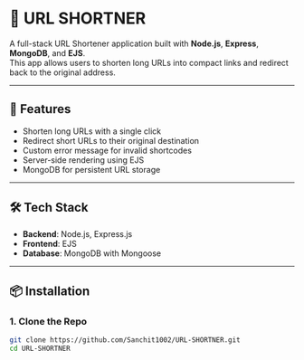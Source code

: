 # 🔗 URL SHORTNER

A full-stack URL Shortener application built with **Node.js**, **Express**, **MongoDB**, and **EJS**.  
This app allows users to shorten long URLs into compact links and redirect back to the original address.

---

## 🚀 Features

- Shorten long URLs with a single click
- Redirect short URLs to their original destination
- Custom error message for invalid shortcodes
- Server-side rendering using EJS
- MongoDB for persistent URL storage

---

## 🛠️ Tech Stack

- **Backend**: Node.js, Express.js
- **Frontend**: EJS
- **Database**: MongoDB with Mongoose

---

## 📦 Installation

### 1. Clone the Repo

```bash
git clone https://github.com/Sanchit1002/URL-SHORTNER.git
cd URL-SHORTNER

